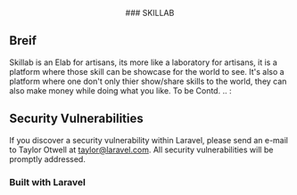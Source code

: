 <p align="center">### SKILLAB</p>

## Breif

Skillab is an Elab for artisans, its more like a laboratory for artisans, it is a platform where those skill can be showcase for the world to see.
It's also a platform where one don't only thier show/share skills to the world, they can also make money while doing what you like.
To be Contd.  .. :



## Security Vulnerabilities

If you discover a security vulnerability within Laravel, please send an e-mail to Taylor Otwell at taylor@laravel.com. All security vulnerabilities will be promptly addressed.


### Built with Laravel 